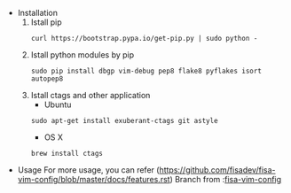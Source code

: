 - Installation
    1. Istall pip 
        ```
        curl https://bootstrap.pypa.io/get-pip.py | sudo python - 
        ```
    2. Istall python modules by pip 
        ```
        sudo pip install dbgp vim-debug pep8 flake8 pyflakes isort autopep8 
        ```
    3. Istall ctags and other application 
        * Ubuntu
        ```
        sudo apt-get install exuberant-ctags git astyle 
        ```
        * OS X
        ```
        brew install ctags
        ```
- Usage
    For more usage, you can refer (https://github.com/fisadev/fisa-vim-config/blob/master/docs/features.rst)
Branch from :[fisa-vim-config](https://github.com/fisadev/fisa-vim-config)
